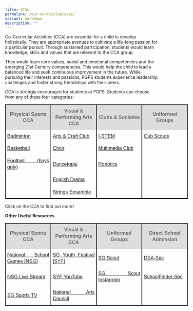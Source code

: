 ```yaml
---
title: CCAs
permalink: /our-curriculum/ccas/
variant: markdown
description: ""
---
```

Co-Curricular Activities (CCA) are essential for a child to develop holistically. They are appropriate avenues to cultivate a life-long passion for a particular pursuit. Through sustained participation, students would learn knowledge, skills and values that are relevant to the CCA group. 

They would learn core values, social and emotional competencies and the emerging 21st Century competencies. This would help the child to lead a balanced life and seek continuous improvement in the future. While pursuing their interests and passions, PGPS students experience leadership challenges and foster strong friendships with their peers.

CCA is strongly encouraged for students at PGPS. Students can choose from any of these four categories:


<table style="width: 600px; border-collapse: collapse;">
	<colgroup><col style="width: 150px"><col style="width: 150px"><col style="width: 150px"><col style="width: 150px"></colgroup>
	<tbody><tr>
		<th style="padding:10px 5px; vertical-align:middle; line-height:1.3; font-size:16px; font-family:Arial; background-color:#DDD; color:#666; border-right: 2px solid #0d0d0d; border-left: 2px solid #0d0d0d; border-top: 2px solid #0d0d0d;">Physical Sports CCA</th>
		<th style="padding:10px 5px; vertical-align:middle; line-height:1.3; font-size:16px; font-family:Arial; background-color:#DDD; color:#666; border-right: 2px solid #0d0d0d; border-left: 2px solid #0d0d0d;border-top: 2px solid #0d0d0d;">Visual &amp; Performing Arts CCA</th>
		<th style="padding:10px 5px; vertical-align:middle; line-height:1.3; font-size:16px; font-family:Arial; background-color:#DDD; color:#666; border-right: 2px solid #0d0d0d; border-left: 2px solid #0d0d0d; border-top: 2px solid #0d0d0d;">Clubs &amp; Societies</th>
		<th style="padding:10px 5px; vertical-align:middle; line-height:1.3; font-size:16px; font-family:Arial; background-color:#DDD; color:#666; border-right: 2px solid #0d0d0d; border-left: 2px solid #0d0d0d;border-top: 2px solid #0d0d0d;">Uniformed Groups</th>
	</tr>
	<tr>
		<td style="padding:10px 5px; vertical-align:middle; line-height:1.3; font-size:16px; font-family:Arial; text-align:justify; border-right: 2px solid #0d0d0d; border-left: 2px solid #0d0d0d; border-bottom: none;"><a href="https://punggolgreenpri.moe.edu.sg/badminton/">Badminton</a></td>
		<td style="padding:10px 5px; vertical-align:middle; line-height:1.3; font-size:16px; font-family:Arial; text-align:justify; border-right: 2px solid #0d0d0d; border-left: 2px solid #0d0d0d;border-bottom: none;"><a href="https://punggolgreenpri.moe.edu.sg/artscraftclub/">Arts &amp; Craft Club</a></td>
		<td style="padding:10px 5px; vertical-align:middle; line-height:1.3; font-size:16px; font-family:Arial; text-align:justify; border-right: 2px solid #0d0d0d; border-left: 2px solid #0d0d0d;border-bottom: none;"><a href="https://punggolgreenpri.moe.edu.sg/istem/">I-STEM</a></td>
		<td style="padding:10px 5px; vertical-align:middle; line-height:1.3; font-size:16px; font-family:Arial; text-align:justify;border-right: 2px solid #0d0d0d; border-left: 2px solid #0d0d0d;border-bottom: none;"><a href="https://punggolgreenpri.moe.edu.sg/marlincubscouts/">Cub Scouts</a></td>
	</tr>
	<tr>
		<td style="padding:10px 5px; vertical-align:middle; line-height:1.3; font-size:16px; font-family:Arial; text-align:justify; border-right: 2px solid #0d0d0d; border-left: 2px solid #0d0d0d;border-bottom: none;"><a href="https://punggolgreenpri.moe.edu.sg/basketball/">Basketball</a></td>
		<td style="padding:10px 5px; vertical-align:middle; line-height:1.3; font-size:16px; font-family:Arial; text-align:justify; border-right: 2px solid #0d0d0d; border-left: 2px solid #0d0d0d;border-bottom: none;"><a href="https://punggolgreenpri.moe.edu.sg/choir/">Choir</a></td>
		<td style="padding:10px 5px; vertical-align:middle; line-height:1.3; font-size:16px; font-family:Arial; text-align:justify; border-right: 2px solid #0d0d0d; border-left: 2px solid #0d0d0d;border-bottom: none;"><a href="https://punggolgreenpri.moe.edu.sg/multimediaclub/">Multimedia Club</a></td>
		<td style="padding:10px 5px; vertical-align:middle; line-height:1.3; font-size:16px; font-family:Arial; text-align:justify;border-bottom: none; border-right: 2px solid #0d0d0d; border-left: 2px solid #0d0d0d;"></td>
	</tr>
	<tr>
		<td style="padding:10px 5px; vertical-align:middle; line-height:1.3; font-size:16px; font-family:Arial; text-align:justify;border-right: 2px solid #0d0d0d; border-left: 2px solid #0d0d0d;border-bottom: none;"><a href="https://punggolgreenpri.moe.edu.sg/football/">Football (boys only)</a></td>
		<td style="padding:10px 5px; vertical-align:middle; line-height:1.3; font-size:16px; font-family:Arial; text-align:justify;; border-right: 2px solid #0d0d0d; border-left: 2px solid #0d0d0d;border-bottom: none;"><a href="https://punggolgreenpri.moe.edu.sg/dancetopia/">Dancetopia</a></td>
		<td style="padding:10px 5px; vertical-align:middle; line-height:1.3; font-size:16px; font-family:Arial; text-align:justify;; border-right: 2px solid #0d0d0d; border-left: 2px solid #0d0d0d;border-bottom: none;"><a href="https://punggolgreenpri.moe.edu.sg/robotics/">Robotics</a></td>
		<td style="padding:10px 5px; vertical-align:middle; line-height:1.3; font-size:16px; font-family:Arial; text-align:justify;border-bottom: none;border-right: 2px solid #0d0d0d; border-left: 2px solid #0d0d0d;"></td>
	</tr>
	<tr>
		<td style="padding:10px 5px; vertical-align:middle; line-height:1.3; font-size:16px; font-family:Arial; text-align:justify;; border-right: 2px solid #0d0d0d; border-left: 2px solid #0d0d0d;border-bottom: none;"></td>
		<td style="padding:10px 5px; vertical-align:middle; line-height:1.3; font-size:16px; font-family:Arial; text-align:justify;; border-right: 2px solid #0d0d0d; border-left: 2px solid #0d0d0d;border-bottom: none;"><a href="https://punggolgreenpri.moe.edu.sg/english-drama/">English Drama</a></td>
		<td style="padding:10px 5px; vertical-align:middle; line-height:1.3; font-size:16px; font-family:Arial; text-align:justify;; border-right: 2px solid #0d0d0d; border-left: 2px solid #0d0d0d;border-bottom: none;"></td>
		<td style="padding:10px 5px; vertical-align:middle; line-height:1.3; font-size:16px; font-family:Arial; text-align:justify;border-bottom: none;border-right: 2px solid #0d0d0d; border-left: 2px solid #0d0d0d;"></td>
	</tr>
	<tr>
		<td style="padding:10px 5px; vertical-align:middle; line-height:1.3; font-size:16px; font-family:Arial; text-align:justify;border-right: 2px solid #0d0d0d; border-left: 2px solid #0d0d0d; border-bottom: 2px solid #0d0d0d;"></td>
		<td style="padding:10px 5px; vertical-align:middle; line-height:1.3; font-size:16px; font-family:Arial; text-align:justify; border-right: 2px solid #0d0d0d; border-left: 2px solid #0d0d0d;border-bottom: 2px solid #0d0d0d;"><a href="https://punggolgreenpri.moe.edu.sg/strings-ensemble/">Strings Ensemble</a></td>
		<td style="padding:10px 5px; vertical-align:middle; line-height:1.3; font-size:16px; font-family:Arial; text-align:justify; border-right: 2px solid #0d0d0d; border-left: 2px solid #0d0d0d;border-bottom: 2px solid #0d0d0d;"></td>	
		<td style="padding:10px 5px; vertical-align:middle; line-height:1.3; font-size:16px; font-family:Arial; text-align:justify;border-right: 2px solid #0d0d0d; border-left: 2px solid #0d0d0d;border-bottom: 2px solid #0d0d0d;"></td>
	</tr>
</tbody></table>
Click on the CCA to find out more!

<b>Other Useful Resources</b>
 <table style="width: 600px; border-collapse: collapse;">
	<colgroup>
		<col style="width: 150px">
		<col style="width: 150px">
		<col style="width: 150px">
		<col style="width: 150px">
	</colgroup>
	<tbody>
		<tr>
		<th style="padding:10px 5px; vertical-align:middle; line-height:1.3; font-size:16px; font-family:Arial; background-color:#DDD; color:#666; border-right: 2px solid #0d0d0d; border-left: 2px solid #0d0d0d; border-top: 2px solid #0d0d0d;">Physical Sports CCA</th>
		<th style="padding:10px 5px; vertical-align:middle; line-height:1.3; font-size:16px; font-family:Arial; background-color:#DDD; color:#666; border-right: 2px solid #0d0d0d; border-left: 2px solid #0d0d0d;border-top: 2px solid #0d0d0d;">Visual &amp; Performing Arts CCA</th>
		<th style="padding:10px 5px; vertical-align:middle; line-height:1.3; font-size:16px; font-family:Arial; background-color:#DDD; color:#666; border-right: 2px solid #0d0d0d; border-left: 2px solid #0d0d0d; border-top: 2px solid #0d0d0d;">Uniformed Groups</th>
		<th style="padding:10px 5px; vertical-align:middle; line-height:1.3; font-size:16px; font-family:Arial; background-color:#DDD; color:#666; border-right: 2px solid #0d0d0d; border-left: 2px solid #0d0d0d;border-top: 2px solid #0d0d0d;">Direct School Admission</th>
	</tr>
	<tr>
		<td style="padding:10px 5px; vertical-align:middle; line-height:1.3; font-size:16px; font-family:Arial; text-align:justify; border-right: 2px solid #0d0d0d; border-left: 2px solid #0d0d0d; border-bottom: none;"><a href="https://nsg.moe.edu.sg/spssc">National School Games [NSG]</a></td>
		<td style="padding:10px 5px; vertical-align:middle; line-height:1.3; font-size:16px; font-family:Arial; text-align:justify; border-right: 2px solid #0d0d0d; border-left: 2px solid #0d0d0d;border-bottom: none;"><a href="https://www.syf.gov.sg/home">SG Youth Festival [SYF]</a></td>
		<td style="padding:10px 5px; vertical-align:middle; line-height:1.3; font-size:16px; font-family:Arial; text-align:justify; border-right: 2px solid #0d0d0d; border-left: 2px solid #0d0d0d;border-bottom: none;"><a href="https://scout.sg/">SG Scout</a></td>
		<td style="padding:10px 5px; vertical-align:middle; line-height:1.3; font-size:16px; font-family:Arial; text-align:justify;border-right: 2px solid #0d0d0d; border-left: 2px solid #0d0d0d;border-bottom: none;"><a href="https://www.moe.gov.sg/secondary/dsa">DSA-Sec</a></td>
	</tr>
	<tr>
		<td style="padding:10px 5px; vertical-align:middle; line-height:1.3; font-size:16px; font-family:Arial; text-align:justify; border-right: 2px solid #0d0d0d; border-left: 2px solid #0d0d0d;border-bottom: none;"><a href="https://www.activesgcircle.gov.sg/national-school-games-2023">NSG Live Stream</a></td>
		<td style="padding:10px 5px; vertical-align:middle; line-height:1.3; font-size:16px; font-family:Arial; text-align:justify; border-right: 2px solid #0d0d0d; border-left: 2px solid #0d0d0d;border-bottom: none;"><a href="https://www.youtube.com/channel/UCwupEIS0zAQTxa8a0zP-tCw">SYF YouTube</a></td>
		<td style="padding:10px 5px; vertical-align:middle; line-height:1.3; font-size:16px; font-family:Arial; text-align:justify; border-right: 2px solid #0d0d0d; border-left: 2px solid #0d0d0d;border-bottom: none;"><a href="https://www.instagram.com/singaporescouts/">SG Scout Instagram</a></td>
		<td style="padding:10px 5px; vertical-align:middle; line-height:1.3; font-size:16px; font-family:Arial; text-align:justify;border-bottom: none; border-right: 2px solid #0d0d0d; border-left: 2px solid #0d0d0d;border-bottom: none;"><a href="https://www.moe.gov.sg/schoolfinder?journey=Secondary%20school">SchoolFinder-Sec</a></td>
	</tr>
	<tr>
		<td style="padding:10px 5px; vertical-align:middle; line-height:1.3; font-size:16px; font-family:Arial; text-align:justify;border-right: 2px solid #0d0d0d; border-left: 2px solid #0d0d0d;border-bottom: none;border-bottom: 2px solid #0d0d0d;"><a href="https://www.youtube.com/channel/UC22Sr8bNYjAKqxLr-snMGnA">SG Sports TV</a></td>
		<td style="padding:10px 5px; vertical-align:middle; line-height:1.3; font-size:16px; font-family:Arial; text-align:justify;; border-right: 2px solid #0d0d0d; border-left: 2px solid #0d0d0d;border-bottom: none;border-bottom: 2px solid #0d0d0d;"><a href="https://www.nac.gov.sg/">National Arts Council</a></td>
		<td style="padding:10px 5px; vertical-align:middle; line-height:1.3; font-size:16px; font-family:Arial; text-align:justify;; border-right: 2px solid #0d0d0d; border-left: 2px solid #0d0d0d;border-bottom: none;border-bottom: 2px solid #0d0d0d;"></td>
		<td style="padding:10px 5px; vertical-align:middle; line-height:1.3; font-size:16px; font-family:Arial; text-align:justify;border-bottom: none;border-right: 2px solid #0d0d0d; border-left: 2px solid #0d0d0d;border-bottom: 2px solid #0d0d0d;"></td>
	</tr>
</tbody>
</table>